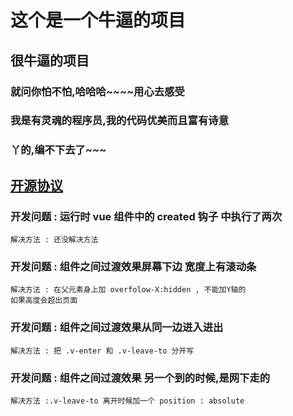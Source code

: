 # 这个是一个牛逼的项目
## 很牛逼的项目
### 就问你怕不怕,哈哈哈~~~~用心去感受
### 我是有灵魂的程序员,我的代码优美而且富有诗意
### 丫的,编不下去了~~~
## [ 开源协议 ](https://blog.csdn.net/constzl/article/details/80411788)

### 开发问题 : 运行时 vue 组件中的 created 钩子 中执行了两次
```text
解决方法 : 还没解决方法
```
### 开发问题 : 组件之间过渡效果屏幕下边 宽度上有滚动条
```text
解决方法 : 在父元素身上加 overfolow-X:hidden , 不能加Y轴的
如果高度会超出页面
```
### 开发问题 : 组件之间过渡效果从同一边进入进出
```text
解决方法 : 把 .v-enter 和 .v-leave-to 分开写
```
### 开发问题 : 组件之间过渡效果 另一个到的时候,是网下走的
```text
解决方法 :.v-leave-to 离开时候加一个 position : absolute
```





